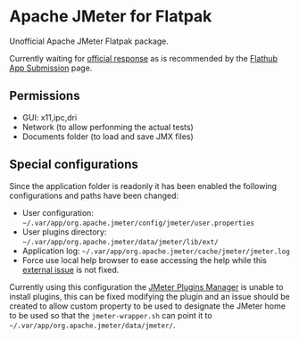 # Apache JMeter for Flatpak

Unofficial Apache JMeter Flatpak package.

Currently waiting for [official response](https://bz.apache.org/bugzilla/show_bug.cgi?id=66258) as is recommended by the [Flathub App Submission](https://github.com/flathub/flathub/wiki/App-Submission) page.

## Permissions

- GUI: x11,ipc,dri
- Network (to allow perfonming the actual tests)
- Documents folder (to load and save JMX files)

## Special configurations

Since the application folder is readonly it has been enabled the following configurations and paths have been changed:

- User configuration: `~/.var/app/org.apache.jmeter/config/jmeter/user.properties`
- User plugins directory: `~/.var/app/org.apache.jmeter/data/jmeter/lib/ext/`
- Application log: `~/.var/app/org.apache.jmeter/cache/jmeter/jmeter.log`
- Force use local help browser to ease accessing the help while this [external issue](https://github.com/flathub/org.freedesktop.Sdk.Extension.openjdk17/issues/1) is not fixed.

Currently using this configuration the [JMeter Plugins Manager](https://github.com/undera/jmeter-plugins-manager) is unable to install plugins, this can be fixed modifying the plugin and an issue should be created to allow custom property to be used to designate the JMeter home to be used so that the `jmeter-wrapper.sh` can point it to `~/.var/app/org.apache.jmeter/data/jmeter/`.
